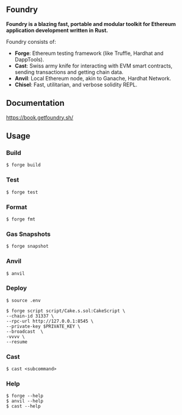 ## Foundry

**Foundry is a blazing fast, portable and modular toolkit for Ethereum application development written in Rust.**

Foundry consists of:

-   **Forge**: Ethereum testing framework (like Truffle, Hardhat and DappTools).
-   **Cast**: Swiss army knife for interacting with EVM smart contracts, sending transactions and getting chain data.
-   **Anvil**: Local Ethereum node, akin to Ganache, Hardhat Network.
-   **Chisel**: Fast, utilitarian, and verbose solidity REPL.

## Documentation

https://book.getfoundry.sh/

## Usage

### Build

```shell
$ forge build
```

### Test

```shell
$ forge test
```

### Format

```shell
$ forge fmt
```

### Gas Snapshots

```shell
$ forge snapshot
```

### Anvil

```shell
$ anvil
```

### Deploy

```shell
$ source .env

$ forge script script/Cake.s.sol:CakeScript \
--chain-id 31337 \
--rpc-url http://127.0.0.1:8545 \
--private-key $PRIVATE_KEY \
--broadcast  \
-vvvv \
--resume
```

### Cast

```shell
$ cast <subcommand>
```

### Help

```shell
$ forge --help
$ anvil --help
$ cast --help
```
